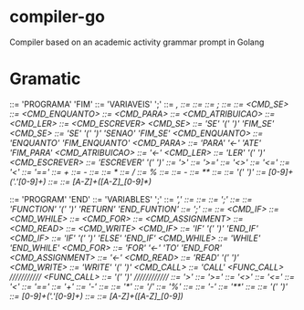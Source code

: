 # compiler-go
Compiler based on an academic activity grammar prompt in Golang


# Gramatic

<!-- <G> ::= 'PROGRAMA' <LISTA> <CMDS> 'FIM'
<LISTA> ::= 'VARIAVEIS' <VARS>
<VARS> ::= <VAR> , <VARS>
<VARS> ::= <VAR> 
<CMDS> ::= <CMD> ; <CMDS>
<CMDS> ::= <CMD>
<CMD> ::= <CMD_SE>
<CMD> ::= <CMD_ENQUANTO>
<CMD> ::= <CMD_PARA>
<CMD> ::= <CMD_ATRIBUICAO>
<CMD> ::= <CMD_LER>
<CMD> ::= <CMD_ESCREVER>
<CMD_SE> ::= 'SE' <CONDICAO> <CMDS> 'FIM_SE'
<CMD_SE> ::= 'SE' <CONDICAO> <CMDS> 'SENAO' <CMDS> 'FIM_SE'
<CMD_ENQUANTO> ::= 'ENQUANTO' <CONDICAO> <CMDS> 'FIM_ENQUANTO'
<CMD_PARA> ::= 'PARA' <VAR> '<-' <E> 'ATE' <E> <CMDS> 'FIM_PARA' 
<CMD_ATRIBUICAO> ::= <VAR> '<-' <E>
<CMD_LER> ::= 'LER' '(' <VAR> ')' 
<CMD_ESCREVER> ::= 'ESCREVER' '(' <E> ')'
<CONDICAO> ::= <E> '>' <E> 
<CONDICAO> ::= <E> '>=' <E> 
<CONDICAO> ::= <E> '<>' <E> 
<CONDICAO> ::= <E> '<=' <E> 
<CONDICAO> ::= <E> '<' <E> 
<CONDICAO> ::= <E> '==' <E>
<E> ::= <E> + <T>
<E> ::= <E> - <T>
<E> ::= <T>
<T> ::= <T> * <F>
<T> ::= <T> / <F>
<T> ::= <T> % <F>
<T> ::= <F>
<F> ::= -<F>
<F> ::= <X> ** <F>
<F> ::= <X>
<X> ::= '(' <E> ')'
<X> ::= [0-9]+('.'[0-9]+)
<X> ::= <VAR> -->





<G> ::= 'PROGRAMA' <LISTA> <CMDS> 'FIM'
<LISTA> ::= 'VARIAVEIS' <VARS> ';'
<VARS> ::= <VAR> , <VARS>
<VARS> ::= <VAR> 
<VAR>  ::= <ID>
<CMDS> ::= <CMD> ; <CMDS>
<CMDS> ::= <CMD>
<CMD> ::= <CMD_SE>
<CMD> ::= <CMD_ENQUANTO>
<CMD> ::= <CMD_PARA>
<CMD> ::= <CMD_ATRIBUICAO>
<CMD> ::= <CMD_LER>
<CMD> ::= <CMD_ESCREVER>
<CMD_SE> ::= 'SE' '(' <CONDICAO> ')' <CMDS> 'FIM_SE' 
<CMD_SE> ::= 'SE' '(' <CONDICAO> ')' <CMDS> 'SENAO' <CMDS> 'FIM_SE' 
<CMD_ENQUANTO> ::= 'ENQUANTO' <CONDICAO> <CMDS> 'FIM_ENQUANTO'
<CMD_PARA> ::= 'PARA' <VAR> '<-' <E> 'ATE' <E> <CMDS> 'FIM_PARA' 
<CMD_ATRIBUICAO> ::= <VAR> '<-' <E>
<CMD_LER> ::= 'LER' '(' <VAR> ')' 
<CMD_ESCREVER> ::= 'ESCREVER' '(' <E> ')'
<CONDICAO> ::= <E> '>' <E> 
<CONDICAO> ::= <E> '>=' <E> 
<CONDICAO> ::= <E> '<>' <E> 
<CONDICAO> ::= <E> '<=' <E> 
<CONDICAO> ::= <E> '<' <E> 
<CONDICAO> ::= <E> '==' <E>
<E> ::= <E> + <T>
<E> ::= <E> - <T>
<E> ::= <T>
<T> ::= <T> * <F>
<T> ::= <T> / <F>
<T> ::= <T> % <F>
<T> ::= <F>
<F> ::= -<X>
<F> ::= <X> ** <F>
<F> ::= <X>
<X> ::= '(' <E> ')'
<X> ::= [0-9]+('.'[0-9]+)
<X> ::= <VAR>
<ID> ::= [A-Z]+([A-Z]_[0-9]*)



<G> ::= 'PROGRAM' <LIST> <FUNCS> <CMDS> 'END'
<LIST> ::= 'VARIABLES' <VARS> ';'
<VARS> ::= <VAR> ',' <VARS>
<VARS> ::= <VAR>
<VAR> ::= <ID>
<FUNCS> ::= <FUNC> ';' <FUNCS>
<FUNCS> ::= <FUNC>
<FUNC> ::= 'FUNCTION' <ID> '(' <VARS> ')' <CMDS> 'RETURN' <E> 'END_FUNTION'
<CMDS> ::= <CMD> ';' <CMDS>
<CMDS> ::= <CMD>
<CMD> ::= <CMD_IF>
<CMD> ::= <CMD_WHILE>
<CMD> ::= <CMD_FOR>
<CMD> ::= <CMD_ASSIGNMENT>
<CMD> ::= <CMD_READ>
<CMD> ::= <CMD_WRITE>
<CMD_IF> ::= 'IF' '(' <CONDITION> ')' <CMDS> 'END_IF'
<CMD_IF> ::= 'IF' '(' <CONDITION> ')' <CMDS> 'ELSE' <CMDS> 'END_IF'
<CMD_WHILE> ::= 'WHILE' <CONDITION> <CMDS> 'END_WHILE'
<CMD_FOR> ::= 'FOR' <VAR> '<-' <E> 'TO' <E> <CMDS> 'END_FOR'
<CMD_ASSIGNMENT> ::= <VAR> '<-' <E>
<CMD_READ> ::= 'READ' '(' <VAR> ')'
<CMD_WRITE> ::= 'WRITE' '(' <E> ')'
<CMD_CALL> ::= 'CALL' <VAR> <FUNC_CALL> ///////////
<FUNC_CALL> ::= <ID> '(' <VARS> ')' ////////////
<CONDITION> ::= <E> '>' <E>
<CONDITION> ::= <E> '>=' <E>
<CONDITION> ::= <E> '<>' <E>
<CONDITION> ::= <E> '<=' <E>
<CONDITION> ::= <E> '<' <E>
<CONDITION> ::= <E> '==' <E>
<E> ::= <E> '+' <T>
<E> ::= <E> '-' <T>
<E> ::= <T>
<T> ::= <T> '*' <F>
<T> ::= <T> '/' <F>
<T> ::= <T> '%' <F>
<T> ::= <F>
<F> ::= '-' <X>
<F> ::= <X> '**' <F>
<F> ::= <X>
<X> ::= '(' <E> ')'
<X> ::= [0-9]+('.'[0-9]+)
<X> ::= <VAR>
<ID> ::= [A-Z]+([A-Z]_[0-9])
